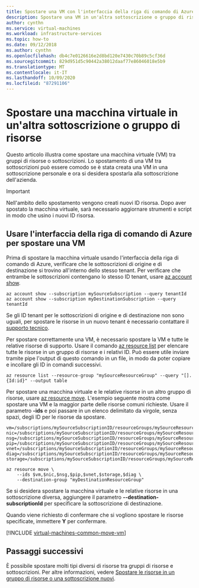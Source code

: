 ```yaml
---
title: Spostare una VM con l'interfaccia della riga di comando di Azure
description: Spostare una VM in un'altra sottoscrizione o gruppo di risorse di Azure usando l'interfaccia della riga di comando di Azure.
author: cynthn
ms.service: virtual-machines
ms.workload: infrastructure-services
ms.topic: how-to
ms.date: 09/12/2018
ms.author: cynthn
ms.openlocfilehash: db4c7e0126616e2d8bd120e7430c70b89c5cf36d
ms.sourcegitcommit: 829d951d5c90442a38012daaf77e86046018e5b9
ms.translationtype: MT
ms.contentlocale: it-IT
ms.lasthandoff: 10/09/2020
ms.locfileid: "87291106"
---
```

# <a name="move-a-vm-to-another-subscription-or-resource-group"></a>Spostare una macchina virtuale in un'altra sottoscrizione o gruppo di risorse
Questo articolo illustra come spostare una macchina virtuale (VM) tra gruppi di risorse o sottoscrizioni. Lo spostamento di una VM tra sottoscrizioni può essere comodo se è stata creata una VM in una sottoscrizione personale e ora si desidera spostarla alla sottoscrizione dell'azienda.

> [!IMPORTANT]
>Nell'ambito dello spostamento vengono creati nuovi ID risorsa. Dopo aver spostato la macchina virtuale, sarà necessario aggiornare strumenti e script in modo che usino i nuovi ID risorsa.
>


## <a name="use-the-azure-cli-to-move-a-vm"></a>Usare l'interfaccia della riga di comando di Azure per spostare una VM


Prima di spostare la macchina virtuale usando l'interfaccia della riga di comando di Azure, verificare che le sottoscrizioni di origine e di destinazione si trovino all'interno dello stesso tenant. Per verificare che entrambe le sottoscrizioni contengano lo stesso ID tenant, usare [az account show](/cli/azure/account).

```azurecli-interactive
az account show --subscription mySourceSubscription --query tenantId
az account show --subscription myDestinationSubscription --query tenantId
```
Se gli ID tenant per le sottoscrizioni di origine e di destinazione non sono uguali, per spostare le risorse in un nuovo tenant è necessario contattare il [supporto tecnico](https://portal.azure.com/#blade/Microsoft_Azure_Support/HelpAndSupportBlade/overview).

Per spostare correttamente una VM, è necessario spostare la VM e tutte le relative risorse di supporto. Usare il comando [az resource list](/cli/azure/resource) per elencare tutte le risorse in un gruppo di risorse e i relativi ID. Può essere utile inviare tramite pipe l'output di questo comando in un file, in modo da poter copiare e incollare gli ID in comandi successivi.

```azurecli-interactive
az resource list --resource-group "mySourceResourceGroup" --query "[].{Id:id}" --output table
```

Per spostare una macchina virtuale e le relative risorse in un altro gruppo di risorse, usare [az resource move](/cli/azure/resource). L'esempio seguente mostra come spostare una VM e la maggior parte delle risorse comuni richieste. Usare il parametro **-ids** e poi passare in un elenco delimitato da virgole, senza spazi, degli ID per le risorse da spostare.

```azurecli-interactive
vm=/subscriptions/mySourceSubscriptionID/resourceGroups/mySourceResourceGroup/providers/Microsoft.Compute/virtualMachines/myVM
nic=/subscriptions/mySourceSubscriptionID/resourceGroups/mySourceResourceGroup/providers/Microsoft.Network/networkInterfaces/myNIC
nsg=/subscriptions/mySourceSubscriptionID/resourceGroups/mySourceResourceGroup/providers/Microsoft.Network/networkSecurityGroups/myNSG
pip=/subscriptions/mySourceSubscriptionID/resourceGroups/mySourceResourceGroup/providers/Microsoft.Network/publicIPAddresses/myPublicIPAddress
vnet=/subscriptions/mySourceSubscriptionID/resourceGroups/mySourceResourceGroup/providers/Microsoft.Network/virtualNetworks/myVNet
diag=/subscriptions/mySourceSubscriptionID/resourceGroups/mySourceResourceGroup/providers/Microsoft.Storage/storageAccounts/mydiagnosticstorageaccount
storage=/subscriptions/mySourceSubscriptionID/resourceGroups/mySourceResourceGroup/providers/Microsoft.Storage/storageAccounts/mystorageaccountname    

az resource move \
    --ids $vm,$nic,$nsg,$pip,$vnet,$storage,$diag \
    --destination-group "myDestinationResourceGroup"
```

Se si desidera spostare la macchina virtuale e le relative risorse in una sottoscrizione diversa, aggiungere il parametro **--destination-subscriptionId** per specificare la sottoscrizione di destinazione.

Quando viene richiesto di confermare che si vogliono spostare le risorse specificate, immettere **Y** per confermare.

[!INCLUDE [virtual-machines-common-move-vm](../../../includes/virtual-machines-common-move-vm.md)]

## <a name="next-steps"></a>Passaggi successivi
È possibile spostare molti tipi diversi di risorse tra gruppi di risorse e sottoscrizioni. Per altre informazioni, vedere [Spostare le risorse in un gruppo di risorse o una sottoscrizione nuovi](../../azure-resource-manager/management/move-resource-group-and-subscription.md).    
